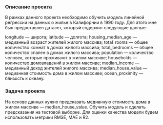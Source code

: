 ### Описание проекта
В рамках данного проекта необходимо обучить модель линейной регрессии на данных о жилье в Калифорнии в 1990 году. Для этого мне был предоставлен датасет, который содержит следующие данные:

longitude — широта;
latitude — долгота;
housing_median_age — медианный возраст жителей жилого массива;
total_rooms — общее количество комнат в домах жилого массива;
total_bedrooms — общее количество спален в домах жилого массива;
population — количество человек, которые проживают в жилом массиве;
households — количество домовладений в жилом массиве;
median_income — медианный доход жителей жилого массива;
median_house_value — медианная стоимость дома в жилом массиве;
ocean_proximity — близость к океану.

### Задача проекта
На основе данных нужно предсказать медианную стоимость дома в жилом массиве — median_house_value. Обучить модель и сделать предсказания на тестовой выборке. Для оценки качества модели будем использовать метрики RMSE, MAE и R2.
